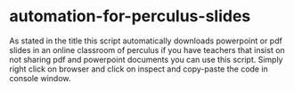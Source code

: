 # automation-for-perculus-slides

As stated in the title this script automatically downloads powerpoint or pdf slides in an online classroom of perculus 
if you have teachers that insist on not sharing pdf and powerpoint documents you can use this script.
Simply right click on browser and click on inspect and copy-paste the code in console window.
